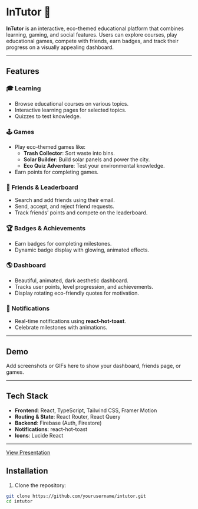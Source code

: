 # InTutor 🌱

**InTutor** is an interactive, eco-themed educational platform that combines learning, gaming, and social features. Users can explore courses, play educational games, compete with friends, earn badges, and track their progress on a visually appealing dashboard.

---

## Features

### 🎓 Learning
- Browse educational courses on various topics.
- Interactive learning pages for selected topics.
- Quizzes to test knowledge.

### 🕹 Games
- Play eco-themed games like:
  - **Trash Collector**: Sort waste into bins.
  - **Solar Builder**: Build solar panels and power the city.
  - **Eco Quiz Adventure**: Test your environmental knowledge.
- Earn points for completing games.

### 👥 Friends & Leaderboard
- Search and add friends using their email.
- Send, accept, and reject friend requests.
- Track friends’ points and compete on the leaderboard.

### 🏆 Badges & Achievements
- Earn badges for completing milestones.
- Dynamic badge display with glowing, animated effects.

### 🌎 Dashboard
- Beautiful, animated, dark aesthetic dashboard.
- Tracks user points, level progression, and achievements.
- Display rotating eco-friendly quotes for motivation.

### 🔔 Notifications
- Real-time notifications using **react-hot-toast**.
- Celebrate milestones with animations.

---

## Demo

Add screenshots or GIFs here to show your dashboard, friends page, or games.

---

## Tech Stack

- **Frontend**: React, TypeScript, Tailwind CSS, Framer Motion  
- **Routing & State**: React Router, React Query  
- **Backend**: Firebase (Auth, Firestore)  
- **Notifications**: react-hot-toast  
- **Icons**: Lucide React  

---
[View Presentation](https://docs.google.com/presentation/d/1vifk3-Mdweoe3oRAyU7wBc5bZDSSdt3q/edit?usp=sharing)
## Installation

1. Clone the repository:

```bash
git clone https://github.com/yourusername/intutor.git
cd intutor



